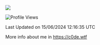 <a href="https://wakatime.com"><img src="https://wakatime.com/share/@c0dezin/b7f18a7c-ab3a-40b8-8bc7-b1b7bf71f1d6.svg" /></a>

<!--START_SECTION:waka-->
![Profile Views](http://img.shields.io/badge/Profile%20Views-0-blue)


 Last Updated on 15/06/2024 12:16:35 UTC
<!--END_SECTION:waka-->

More info about me in https://c0de.wtf
